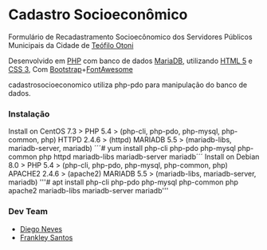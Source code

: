 # Cadastro Socioeconômico
Formulário de Recadastramento Socioecônomico dos Servidores Públicos Municipais da Cidade de [Teófilo Otoni]

Desenvolvido em [PHP] com banco de dados [MariaDB], utilizando [HTML 5] e [CSS 3],
Com [Bootstrap]+[FontAwesome]

cadastrosocioeconomico utiliza php-pdo para manipulação do banco de dados.

### Instalação
Install on CentOS 7.3 >
	PHP 5.4 >
		(php-cli, php-pdo, php-mysql, php-common, php)
	HTTPD 2.4.6 >
		(httpd)
	MARIADB 5.5 >
		(mariadb-libs, mariadb-server, mariadb)
´´´# yum install php-cli php-pdo php-mysql php-common php httpd mariadb-libs mariadb-server mariadb´´´
Install on Debian 8.0 >
	PHP 5.4 >
		(php-cli, php-pdo, php-mysql, php-common, php)
	APACHE2 2.4.6 >
		(apache2)
	MARIADB 5.5 >
		(mariadb-libs, mariadb-server, mariadb)
'''# apt install php-cli php-pdo php-mysql php-common php apache2 mariadb-libs mariadb-server mariadb'''


### Dev Team
* [Diego Neves]
* [Frankley Santos]

[Teófilo Otoni]:http://teofilootoni.mg.gov.br
[PHP]:https://php.net
[MariaDB]:https://mariadb.org
[HTML 5]:https://www.w3schools.com/html/html5_intro.asp
[CSS 3]:https://www.w3schools.com/css/css3_intro.asp
[Bootstrap]:http://getbootstrap.com
[FontAwesome]:http://fontawesome.io
[Diego Neves]:https://github.com/diegoaceneves
[Frankley Santos]:https://github.com/frankleysantos
